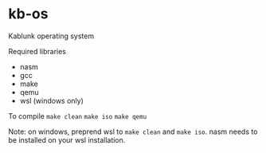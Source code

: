 # kb-os
Kablunk operating system

Required libraries
- nasm
- gcc
- make
- qemu
- wsl (windows only)

To compile
`make clean`
`make iso`
`make qemu`

Note: on windows, preprend wsl to `make clean` and `make iso`. nasm needs to be installed on your wsl installation.
